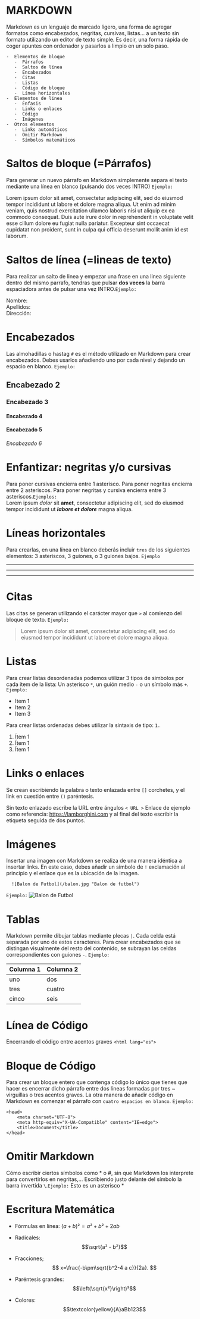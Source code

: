 # MARKDOWN

Markdown es un lenguaje de marcado ligero, una forma de agregar formatos como encabezados, negritas, cursivas, listas... a un texto sin formato utilizando un editor de texto simple. Es decir, una forma rápida de coger apuntes con ordenador y pasarlos a limpio en un solo paso.  

    -  Elementos de bloque
       -  Párrafos
       -  Saltos de línea
       -  Encabezados
       -  Citas
       -  Listas
       -  Código de bloque
       -  Línea horizontales
    -  Elementos de linea
       -  Énfasis
       -  Links o enlaces
       -  Código
       -  Imágenes
    -  Otros elementos
       -  Links automáticos
       -  Omitir Markdown
       -  Símbolos matemáticos

# Saltos de bloque (=Párrafos)
Para generar un nuevo párrafo en Markdown simplemente separa el texto mediante una línea en blanco (pulsando dos veces INTRO) `Ejemplo:`

Lorem ipsum dolor sit amet, consectetur adipiscing elit, sed do eiusmod tempor incididunt ut labore et dolore magna aliqua. Ut enim ad minim veniam, quis nostrud exercitation ullamco laboris nisi ut aliquip ex ea commodo consequat. Duis aute irure dolor in reprehenderit in voluptate velit esse cillum dolore eu fugiat nulla pariatur. Excepteur sint occaecat cupidatat non proident, sunt in culpa qui officia deserunt mollit anim id est laborum.

# Saltos de línea (=lineas de texto)
Para realizar  un salto de linea y empezar una frase en una linea siguiente dentro del mismo parrafo, tendras que pulsar **dos veces** la barra espaciadora antes de pulsar una vez INTRO.`Ejemplo:`

Nombre:  
Apellidos:  
Dirección:


# Encabezados  
Las almohadillas o hastag `#` es el método utilizado en Markdown para crear encabezados. Debes usarlos añadiendo uno por cada nivel y dejando un espacio en blanco. `Ejemplo:`  
## Encabezado 2
### Encabezado 3
#### Encabezado 4
#### Encabezado 5
###### Encabezado 6


# Enfantizar: negritas y/o cursivas   
Para poner cursivas encierra entre 1 asterisco. Para poner negritas encierra entre 2 asteriscos. Para poner negritas y cursiva encierra entre 3 asteriscos.`Ejemplos:`  
Lorem ipsum *dolor* sit **amet**, consectetur adipiscing elit, sed do eiusmod tempor incididunt ut ***labore et dolore*** magna aliqua.  
# Líneas horizontales
Para crearlas, en una línea en blanco deberás incluir `tres` de los siguientes elementos: 3 asteriscos, 3 guiones, o 3 guiones bajos. `Ejemplo`  
***
---
___
# Citas
Las citas se generan utilizando el carácter mayor que `>` al comienzo del bloque de texto. `Ejemplo:`  
> Lorem ipsum dolor sit amet, consectetur adipiscing elit, sed do eiusmod tempor incididunt ut labore et dolore magna aliqua. 
# Listas
Para crear listas desordenadas podemos utilizar 3 tipos de simbolos por cada item de la lista: Un asterisco `*`, un guión medio `-` o un símbolo más `+`. `Ejemplo:`  


+ Item 1
+ Item 2
+ Item 3 
  
Para crear listas ordenadas debes utilizar la sintaxis de tipo: `1.`
1. Ítem 1
2. Ítem 1
3. Ítem 1
# Links o enlaces
Se crean escribiendo la palabra o texto enlazada entre `[]` corchetes, y el link en cuestión entre `()` paréntesis.

Sin texto enlazado escribe la URL entre ángulos `< URL >` Enlace de ejemplo como referencia:  <https://lamborghini.com> y al final del texto escribir la etiqueta seguida de dos puntos.
# Imágenes
Insertar una imagen con Markdown se realiza de una manera idéntica a insertar links. En este caso, debes añadir un símbolo de `!` exclamación al principio y el enlace que es la ubicación de la imagen.  

      ![Balon de Futbol](/balon.jpg "Balon de futbol")

`Ejemplo:`
![Balon de Futbol](/balon.jpg "Balon de futbol" )
# Tablas
Markdown permite dibujar tablas mediante plecas `|`. Cada celda está separada por uno de estos caracteres. Para crear encabezados que se distingan visualmente del resto del contenido, se subrayan las celdas correspondientes con guiones `-`. `Ejemplo:`


| **Columna 1** |**Columna 2**|
|--|--|
|uno|dos|
|tres|cuatro|
|cinco|seis|
# Línea de Código
Encerrando el código entre acentos graves `<html lang="es">`
# Bloque de Código
Para crear un bloque entero que contenga código lo único que tienes que hacer es encerrar dicho párrafo entre dos líneas formadas por tres ~ virguillas o tres acentos graves. La otra manera de añadir código en Markdown es comenzar el párrafo con `cuatro espacios en blanco`. `Ejemplo:`
~~~ 
<head>
    <meta charset="UTF-8">
    <meta http-equiv="X-UA-Compatible" content="IE=edge">
    <title>Document</title>
</head>
~~~
# Omitir Markdown
Cómo escribir ciertos símbolos como * o #, sin que Markdown los interprete para convertirlos en negritas,...
Escribiendo justo delante del símbolo la barra invertida `\`.`Ejemplo:` Esto es un asterisco \*
# Escritura Matemática

+ Fórmulas en línea: 
$(a+b)² = a² + b² + 2ab$

+ Radicales:
$$\sqrt{a² - b²}$$

+ Fracciones;
$$
x=\frac{-b\pm\sqrt{b^2-4 a c}}{2a}.
$$

+ Paréntesis grandes:
$$\left(\sqrt{x²}\right)²$$

+ Colores:
$$\textcolor{yellow}{A}aBb123$$
